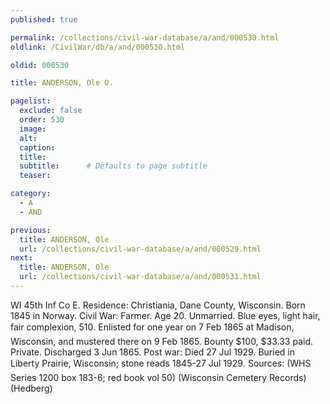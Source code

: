 ```yaml
---
published: true

permalink: /collections/civil-war-database/a/and/000530.html
oldlink: /CivilWar/db/a/and/000530.html

oldid: 000530

title: ANDERSON, Ole O.

pagelist:
  exclude: false
  order: 530
  image: 
  alt:
  caption:
  title:
  subtitle:      # Defaults to page subtitle
  teaser:

category: 
  - A 
  - AND

previous:
  title: ANDERSON, Ole
  url: /collections/civil-war-database/a/and/000529.html  
next:
  title: ANDERSON, Ole
  url: /collections/civil-war-database/a/and/000531.html   
---
```

WI 45th Inf Co E. Residence: Christiania, Dane County, Wisconsin. Born 1845 in Norway. Civil War: Farmer. Age 20. Unmarried. Blue eyes, light hair, fair complexion, 5&#146;10&#148;. Enlisted for one year on 7 Feb 1865 at Madison, Wisconsin, and mustered there on 9 Feb 1865. Bounty $100, $33.33 paid. Private. Discharged 3 Jun 1865. Post war: Died 27 Jul 1929. Buried in Liberty Prairie, Wisconsin; stone reads &#147;1845-27 Jul 1929&#148;. Sources: (WHS Series 1200 box 183-6; red book vol 50) (Wisconsin Cemetery Records) (Hedberg)
